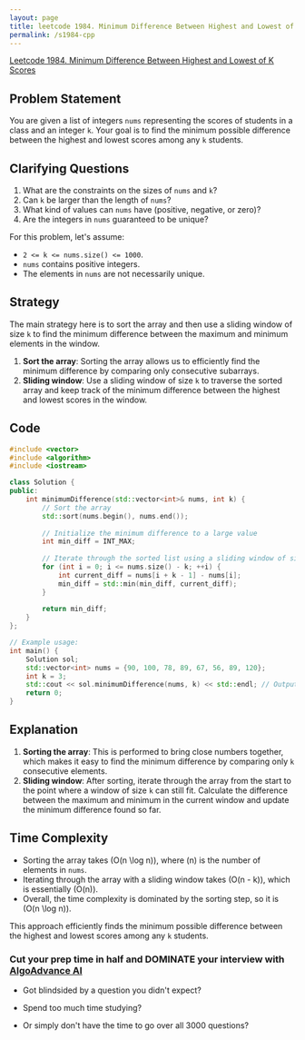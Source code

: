 ```yaml
---
layout: page
title: leetcode 1984. Minimum Difference Between Highest and Lowest of K Scores
permalink: /s1984-cpp
---
```

[Leetcode 1984. Minimum Difference Between Highest and Lowest of K Scores](https://algoadvance.github.io/algoadvance/l1984)
## Problem Statement
You are given a list of integers `nums` representing the scores of students in a class and an integer `k`. Your goal is to find the minimum possible difference between the highest and lowest scores among any `k` students.

## Clarifying Questions
1. What are the constraints on the sizes of `nums` and `k`?
2. Can `k` be larger than the length of `nums`?
3. What kind of values can `nums` have (positive, negative, or zero)?
4. Are the integers in `nums` guaranteed to be unique?

For this problem, let's assume:
- `2 <= k <= nums.size() <= 1000`.
- `nums` contains positive integers.
- The elements in `nums` are not necessarily unique.

## Strategy
The main strategy here is to sort the array and then use a sliding window of size `k` to find the minimum difference between the maximum and minimum elements in the window.

1. **Sort the array**: Sorting the array allows us to efficiently find the minimum difference by comparing only consecutive subarrays.
2. **Sliding window**: Use a sliding window of size `k` to traverse the sorted array and keep track of the minimum difference between the highest and lowest scores in the window.

## Code
```cpp
#include <vector>
#include <algorithm>
#include <iostream>

class Solution {
public:
    int minimumDifference(std::vector<int>& nums, int k) {
        // Sort the array
        std::sort(nums.begin(), nums.end());
        
        // Initialize the minimum difference to a large value
        int min_diff = INT_MAX;
        
        // Iterate through the sorted list using a sliding window of size k
        for (int i = 0; i <= nums.size() - k; ++i) {
            int current_diff = nums[i + k - 1] - nums[i];
            min_diff = std::min(min_diff, current_diff);
        }
        
        return min_diff;
    }
};

// Example usage:
int main() {
    Solution sol;
    std::vector<int> nums = {90, 100, 78, 89, 67, 56, 89, 120};
    int k = 3;
    std::cout << sol.minimumDifference(nums, k) << std::endl; // Output should be the minimum difference
    return 0;
}
```

## Explanation
1. **Sorting the array**: This is performed to bring close numbers together, which makes it easy to find the minimum difference by comparing only `k` consecutive elements.
2. **Sliding window**: After sorting, iterate through the array from the start to the point where a window of size `k` can still fit. Calculate the difference between the maximum and minimum in the current window and update the minimum difference found so far.

## Time Complexity
- Sorting the array takes \(O(n \log n)\), where \(n\) is the number of elements in `nums`.
- Iterating through the array with a sliding window takes \(O(n - k)\), which is essentially \(O(n)\).
- Overall, the time complexity is dominated by the sorting step, so it is \(O(n \log n)\).

This approach efficiently finds the minimum possible difference between the highest and lowest scores among any `k` students.


### Cut your prep time in half and DOMINATE your interview with [AlgoAdvance AI](https://algoAdvance.com)

- Got blindsided by a question you didn't expect?

- Spend too much time studying?

- Or simply don't have the time to go over all 3000 questions?

